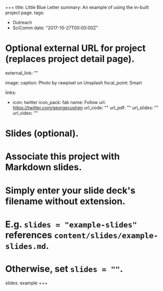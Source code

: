 +++
title: Little Blue Letter
summary: An example of using the in-built project page.
tags:
- Outreach
- SciComm
date: "2017-10-27T00:00:00Z"

# Optional external URL for project (replaces project detail page).

external_link: ""

image:
  caption: Photo by rawpixel on Unsplash
  focal_point: Smart

links:
- icon: twitter
  icon_pack: fab
  name: Follow
  url: https://twitter.com/georgecushen
url_code: ""
url_pdf: ""
url_slides: ""
url_video: ""

# Slides (optional).
#   Associate this project with Markdown slides.
#   Simply enter your slide deck's filename without extension.
#   E.g. `slides = "example-slides"` references `content/slides/example-slides.md`.
#   Otherwise, set `slides = ""`.
slides: example
+++

